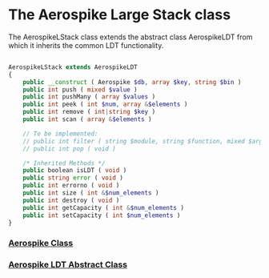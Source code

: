 
# The Aerospike Large Stack class

The AerospikeLStack class extends the abstract class AerospikeLDT from which it
inherits the common LDT functionality.

```php

AerospikeLStack extends AerospikeLDT
{
    public __construct ( Aerospike $db, array $key, string $bin )
    public int push ( mixed $value )
    public int pushMany ( array $values )
    public int peek ( int $num, array &$elements )
    public int remove ( int|string $key )
    public int scan ( array &$elements )

    // To be implemented:
    // public int filter ( string $module, string $function, mixed $args, array &$elements )
    // public int pop ( void )

    /* Inherited Methods */
    public boolean isLDT ( void )
    public string error ( void )
    public int errorno ( void )
    public int size ( int &$num_elements )
    public int destroy ( void )
    public int getCapacity ( int &$num_elements )
    public int setCapacity ( int $num_elements )
}
```

### [Aerospike Class](aerospike.md)
### [Aerospike LDT Abstract Class](aerospike_ldt.md)

